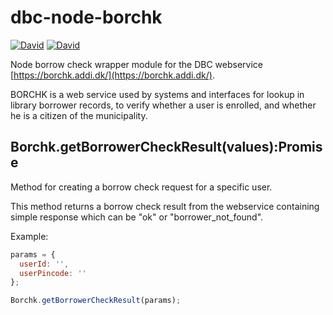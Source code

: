 # dbc-node-borchk

[![David](https://img.shields.io/david/DBCDK/dbc-node-borchk.svg?style=flat-square)](https://david-dm.org/DBCDK/dbc-node-borchk#info=dependencies)
[![David](https://img.shields.io/david/dev/DBCDK/dbc-node-borchk.svg?style=flat-square)](https://david-dm.org/DBCDK/dbc-node-borchk#info=devDependencies)

Node borrow check wrapper module for the DBC webservice [https://borchk.addi.dk/](https://borchk.addi.dk/).

BORCHK is a web service used by systems and interfaces for lookup in library borrower records, to verify whether a user is enrolled, and whether he is a citizen of the municipality.  

## Borchk.getBorrowerCheckResult(values):Promise
Method for creating a borrow check request for a specific user.

This method returns a borrow check result from the webservice containing simple response which can be "ok" or "borrower_not_found".

Example:
```javascript
params = {
  userId: '',
  userPincode: ''
};

Borchk.getBorrowerCheckResult(params);

```
